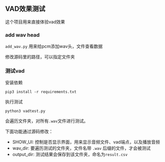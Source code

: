 ## VAD效果测试

这个项目用来直接体验vad效果

### add wav head

`add_wav.py` 用来给pcm添加wav头，文件查看数据

修改源码里的路径，可以指定文件夹

### 测试vad

安装依赖

```
pip3 install -r requirements.txt
```

执行测试

```
python3 vadtest.py
```

会遍历文件夹，对所有`.wav`文件进行测试。

下面功能通过源码修改：

* SHOW_UI: 控制是否显示界面，用来显示音频文件、vad端点，以及播放音频
* wav_dir: 要遍历测试的文件夹，文件名带 `.wav` 后缀的文件，才会被测试
* output_dir: 测试结果会保存到该文件夹，命名为`result.csv`